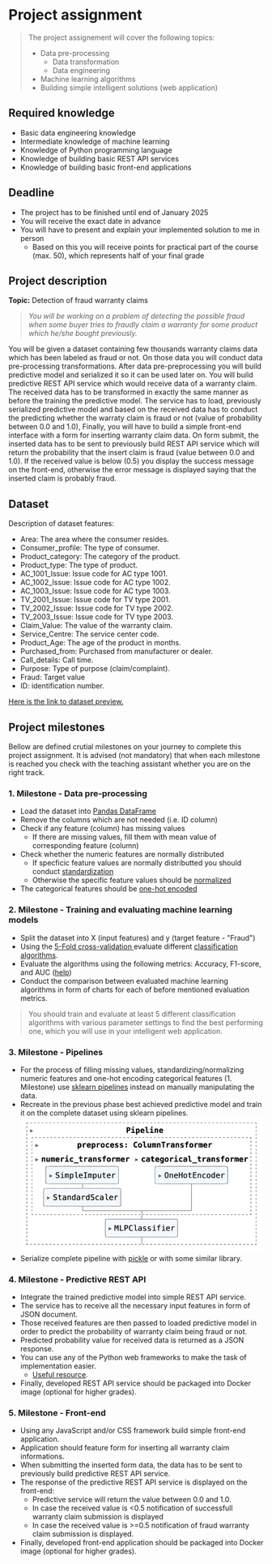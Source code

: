 # Project assignment
> The project assignement will cover the following topics:
>   - Data pre-processing
>       - Data transformation
>       - Data engineering
>   - Machine learning algorithms
>   - Building simple intelligent solutions (web application)

## Required knowledge
* Basic data engineering knowledge
* Intermediate knowledge of machine learning
* Knowledge of Python programming language
* Knowledge of building basic REST API services
* Knowledge of building basic front-end applications

## Deadline
- The project has to be finished until end of January 2025
- You will receive the exact date in advance
- You will have to present and explain your implemented solution to me in person
  - Based on this you will receive points for practical part of the course (max. 50), which represents half of your final grade

## Project description
**Topic:** Detection of fraud warranty claims

>_You will be working on a problem of detecting the possible fraud when some buyer tries to fraudly claim a warranty for some product which he/she bought previously._

You will be given a dataset containing few thousands warranty claims data which has been labeled as fraud or not. On those data you will conduct data pre-processing transformations. After data pre-preprocessing you will build predictive model and serialized it so it can be used later on. You will build predictive REST API service which would receive data of a warranty claim. The received data has to be transformed in exactly the same manner as before the training the predictive model. The service has to load, previously serialized predictive model and based on the received data has to conduct the predicting whether the warraty claim is fraud or not (value of probability between 0.0 and 1.0), Finally, you will have to build a simple front-end interface with a form for inserting warranty claim data. On form submit, the inserted data has to be sent to previously build REST API service which will return the probability that the insert claim is fraud (value between 0.0 and 1.0). If the received value is below (0.5) you display the success message on the front-end, otherwise the error message is displayed saying that the inserted claim is probably fraud.


## Dataset
Description of dataset features:
- Area: The area where the consumer resides.
- Consumer_profile: The type of consumer.
- Product_category: The category of the product.
- Product_type: The type of product.
- AC_1001_Issue: Issue code for AC type 1001.
- AC_1002_Issue: Issue code for AC type 1002.
- AC_1003_Issue: Issue code for AC type 1003.
- TV_2001_Issue: Issue code for TV type 2001.
- TV_2002_Issue: Issue code for TV type 2002.
- TV_2003_Issue: Issue code for TV type 2003.
- Claim_Value: The value of the warranty claim.
- Service_Centre: The service center code.
- Product_Age: The age of the product in months.
- Purchased_from: Purchased from manufacturer or dealer. 
- Call_details: Call time.
- Purpose: Type of purpose (claim/complaint).
- Fraud: Target value
- ID: identification number.

[Here is the link to dataset preview.](https://embed.deepnote.com/2884a9be-fa17-4020-bda5-454a7d229c77/5238504de55e4c009fb14aa52cfda47c/296cbbd647d542f79323cec2a69db496)

## Project milestones
Bellow are defined crutial milestones on your journey to complete this project assignment. It is advised (not mandatory) that when each milestone is reached you check with the teaching assistant whether you are on the right track. 

### 1. Milestone - Data pre-processing

- Load the dataset into [Pandas DataFrame](https://pandas.pydata.org/docs/reference/api/pandas.DataFrame.html) 
- Remove the columns which are not needed (i.e. ID column)
- Check if any feature (column) has missing values
  - If there are missing values, fill them with mean value of corresponding feature (column)
- Check whether the numeric features are normally distributed
  - If specficic feature values are normally distributted you should conduct [standardization](https://scikit-learn.org/stable/modules/generated/sklearn.preprocessing.StandardScaler.html#sklearn.preprocessing.StandardScaler)
  - Otherwise the specific feature values should be [normalized](https://scikit-learn.org/stable/modules/generated/sklearn.preprocessing.MinMaxScaler.html#sklearn.preprocessing.MinMaxScaler)
- The categorical features should be [one-hot encoded](https://scikit-learn.org/stable/modules/generated/sklearn.preprocessing.OneHotEncoder.html#sklearn.preprocessing.OneHotEncoder)

### 2. Milestone - Training and evaluating machine learning models
- Split the dataset into X (input features) and y (target feature - "Fraud")
- Using the [5-Fold cross-validation ](https://scikit-learn.org/stable/modules/generated/sklearn.model_selection.cross_validate.html) evaluate different [classification algorithms](https://scikit-learn.org/stable/supervised_learning.html).
- Evaluate the algorithms using the following metrics: Accuracy, F1-score, and AUC ([help](https://scikit-learn.org/stable/auto_examples/model_selection/plot_multi_metric_evaluation.html#sphx-glr-auto-examples-model-selection-plot-multi-metric-evaluation-py))
- Conduct the comparison between evaluated machine learning algorithms in form of charts for each of before mentioned evaluation metrics.

> You should train and evaluate at least 5 different classification algorithms with various parameter settings to find the best performing one, which you will use in your intelligent web application.

### 3. Milestone - Pipelines
- For the process of filling missing values, standardizing/normalizing numeric features and one-hot encoding categorical features (1. Milestone) use [sklearn pipelines](https://scikit-learn.org/stable/modules/generated/sklearn.pipeline.Pipeline.html) instead on manually manipulating the data.
- Recreate in the previous phase best achieved predictive model and train it on the complete dataset using sklearn pipelines.
    ![Pipeline Demo](images/complete_pipeline.png)
- Serialize complete pipeline with [pickle](https://docs.python.org/3/library/pickle.html) or with some similar library.

### 4. Milestone - Predictive REST API
- Integrate the trained predictive model into simple REST API service.
- The service has to receive all the necessary input features in form of JSON document.
- Those received features are then passed to loaded predictive model in order to predict the probability of warranty claim being fraud or not.
- Predicted probability value for received data is returned as a JSON response.
- You can use any of the Python web frameworks to make the task of implementation easier.
  - [Useful resource](https://www.datacamp.com/tutorial/machine-learning-models-api-python).
- Finally, developed REST API service should be packaged into Docker image (optional for higher grades).

### 5. Milestone - Front-end
- Using any JavaScript and/or CSS framework build simple front-end application.
- Application should feature form for inserting all warranty claim informations.
- When submitting the inserted form data, the data has to be sent to previously build predictive REST API service.
- The response of the predictive REST API service is displayed on the front-end:
  - Predictive service will return the value between 0.0 and 1.0.
  - In case the received value is <0.5 notification of successfull warranty claim submission is displayed
  - In case the received value is >=0.5 notification of fraud warranty claim submission is displayed.
- Finally, developed front-end application should be packaged into Docker image (optional for higher grades).
